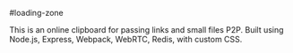 #loading-zone

This is an online clipboard for passing links and small files P2P. Built using Node.js, Express, Webpack, WebRTC, Redis, with custom CSS.